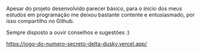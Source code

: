 Apesar do projeto desenvolvido parecer básico, para o ínicio dos meus estudos em programação me deixou bastante contente e entusiasmado, por isso compartilho no Github.

Sempre disposto a ouvir conselhos e sugestões :)

https://jogo-do-numero-secreto-delta-dusky.vercel.app/
